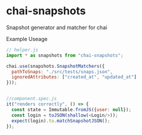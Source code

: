 # chai-snapshots
Snapshot generator and matcher for chai

Example Useage
```javascript
// helper.js
import * as snapshots from "chai-snapshots";

chai.use(snapshots.SnapshotMatchers({ 
  pathToSnaps: "./src/tests/snaps.json", 
  ignoredAttributes: ["created_at", "updated_at"] 
}));


//component.spec.js
it("renders correctly", () => {
  const state = Immutable.fromJS({user: null});
  const login = toJSON(shallow(<Login/>));
  expect(login).to.matchSnapshotJSON();
});
```
